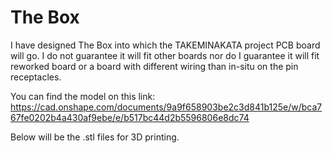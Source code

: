 # The Box

I have designed The Box into which the TAKEMINAKATA project PCB board will go. I do not guarantee it will fit other boards nor do I guarantee it will fit reworked board or a board with different wiring than in-situ on the pin receptacles.

You can find the model on this link: https://cad.onshape.com/documents/9a9f658903be2c3d841b125e/w/bca767fe0202b4a430af9ebe/e/b517bc44d2b5596806e8dc74

Below will be the .stl files for 3D printing.
